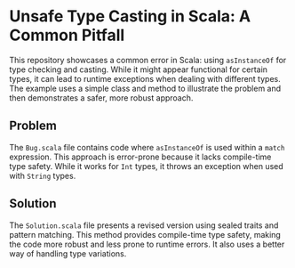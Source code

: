 # Unsafe Type Casting in Scala: A Common Pitfall

This repository showcases a common error in Scala: using `asInstanceOf` for type checking and casting. While it might appear functional for certain types, it can lead to runtime exceptions when dealing with different types.  The example uses a simple class and method to illustrate the problem and then demonstrates a safer, more robust approach.

## Problem

The `Bug.scala` file contains code where `asInstanceOf` is used within a `match` expression. This approach is error-prone because it lacks compile-time type safety. While it works for `Int` types, it throws an exception when used with `String` types.

## Solution

The `Solution.scala` file presents a revised version using sealed traits and pattern matching. This method provides compile-time type safety, making the code more robust and less prone to runtime errors. It also uses a better way of handling type variations.